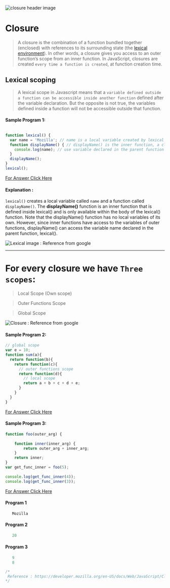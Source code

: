 ![closure header image](https://encrypted-tbn0.gstatic.com/images?q=tbn%3AANd9GcQKpYRzPMFHuyl_iFzVXjMBtW0BOBW-ORanT-h0IZoxKZrRVdBx)

# Closure
>A closure is the combination of a function bundled together (enclosed) with references to its surrounding state (the [lexical environment](#lexical-scoping)). In other words, a closure gives you access to an outer function’s scope from an inner function. In JavaScript, closures are created `every time a function is created`, at function creation time.





## Lexical scoping
>A lexical scope in Javascript means that a `variable defined outside a function can be accessible inside another function` defined after the variable declaration. But the opposite is not true, the variables defined inside a function will not be accessible outside that function.


#### Sample Program 1:
```js

function lexical() {
  var name = 'Mozilla'; // name is a local variable created by lexical
  function displayName() { // displayName() is the inner function, a closure
    console.log(name); // use variable declared in the parent function
  }
  displayName();
}
lexical();

```
[For Answer Click Here](#program-1)

#### Explanation :
`lexical()` creates a local variable called `name` and a function called `displayName()`. The **displayName()** function is an inner function that is defined inside lexical() and is only available within the body of the lexical() function. Note that the displayName() function has no local variables of its own. However, since inner functions have access to the variables of outer functions, displayName() can access the variable name declared in the parent function, lexical().

![Lexical image : Reference from google](https://dmitripavlutin.com/static/955adfa7435c76ac16bfaf9d7d992ac1/04b03/javascript-closure-2.png)

---

# For every **closure** we have ```Three scopes```:

>Local Scope (Own scope)

>Outer Functions Scope

>Global Scope


![Closure : Reference from google](https://miro.medium.com/max/740/1*NamyWBedolrH4-N3iwUMfw.png)



#### Sample Program 2:
```js
// global scope
var e = 10;
function sum(a){
  return function(b){
    return function(c){
      // outer functions scope
      return function(d){
        // local scope
        return a + b + c + d + e;
      }
    }
  }
}

```
[For Answer Click Here](#program-2)



#### Sample Program 3:
```js
function foo(outer_arg) { 
  
    function inner(inner_arg) { 
        return outer_arg + inner_arg; 
    } 
    return inner; 
} 
var get_func_inner = foo(5); 
  
console.log(get_func_inner(4)); 
console.log(get_func_inner(3));

```

[For Answer Click Here](#program-3)



#### Program 1

```
   Mozilla
```

#### Program 2

```js
   20
```

#### Program 3

```js
   9
   8

```






```js
/* 
 Reference : https://developer.mozilla.org/en-US/docs/Web/JavaScript/Closures  
*/
```